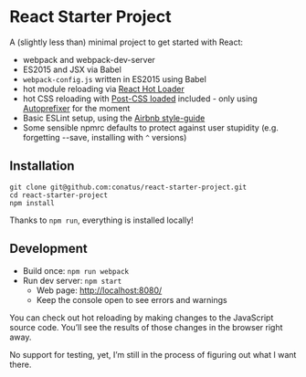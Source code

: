 # React Starter Project

A (slightly less than) minimal project to get started with React:

* webpack and webpack-dev-server
* ES2015 and JSX via Babel
* `webpack-config.js` written in ES2015 using Babel
* hot module reloading via [React Hot Loader](https://github.com/gaearon/react-hot-loader)
* hot CSS reloading with [Post-CSS loaded](https://github.com/postcss/postcss-loader) included - only using [Autoprefixer](https://github.com/postcss/autoprefixer) for the moment
* Basic ESLint setup, using the [Airbnb style-guide](https://github.com/airbnb/javascript)
* Some sensible npmrc defaults to protect against user stupidity (e.g. forgetting --save, installing with `^` versions)

## Installation

```
git clone git@github.com:conatus/react-starter-project.git
cd react-starter-project
npm install
```

Thanks to `npm run`, everything is installed locally!

## Development

* Build once: `npm run webpack`
* Run dev server: `npm start`
    * Web page: <http://localhost:8080/>
    * Keep the console open to see errors and warnings

You can check out hot reloading by making changes to the JavaScript source code. You’ll see the results of those changes in the browser right away.

No support for testing, yet, I’m still in the process of figuring out what I want there.
